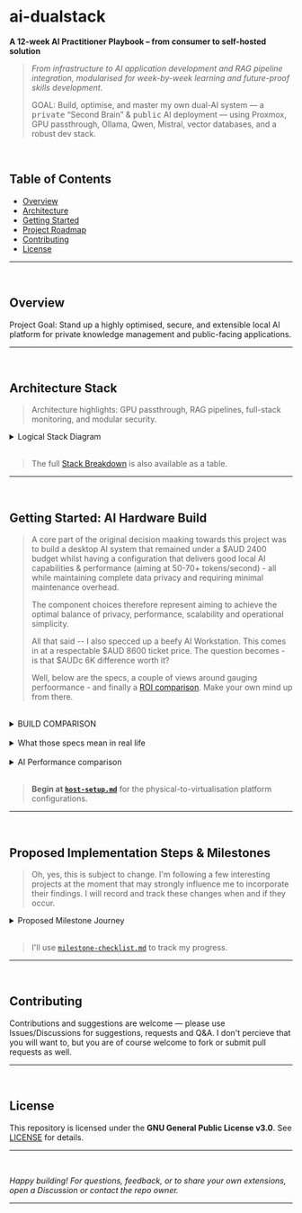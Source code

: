 # ai-dualstack

**A 12-week AI Practitioner Playbook – from consumer to self-hosted solution**

> *From infrastructure to AI application development and RAG pipeline integration, modularised for week-by-week learning and future-proof skills development.*
>
> GOAL: Build, optimise, and master my own dual-AI system — a <kbd>private</kbd> “Second Brain” & <kbd>public</kbd> AI deployment — using Proxmox, GPU passthrough, Ollama, Qwen, Mistral, vector databases, and a robust dev stack.  
>  
<br />

## Table of Contents

- [Overview](#overview) 
- [Architecture](#architecture-stack)
- [Getting Started](#getting-started-ai-hardware-build)
- [Project Roadmap](#proposed-implementation-steps-milestones)
- [Contributing](#contributing)
- [License](#license)

---
<br />

## Overview
Project Goal: Stand up a highly optimised, secure, and extensible local AI platform for private knowledge management and public-facing applications.

---
<br />

## **Architecture Stack**
> Architecture highlights: GPU passthrough, RAG pipelines, full-stack monitoring, and modular security.

<details><summary>Logical Stack Diagram</summary>

```mermaid
---
title: Logical Architecture Stack
config:
    displayMode: compact
    look: neo
    theme: dark
    themeVariables:
        fontFamily:	Courier New, monospace, Lucida Console, monospace;
        fontSize: 16;
    layout: dagre
---
flowchart TB
    %% === USERS ===
    subgraph Users["User Layer"]
        U1["Computing Devices"]
        U2["Personal Devices"]
        U3["Web Browsers"]
    end

    %% === UI LAYER ===
    subgraph UI["User Interface Layer"]
        UI1@{ shape: "trap-t", label: "Web & Mobile Apps" }
        UI2@{ shape: "trap-t", label: "Development IDEs" }
        UI3@{ shape: "trap-t", label: "SSH/VPN" }
    end

    %% === APPLICATION LAYER ===
    subgraph APPS["Application Layer"]
        subgraph PrivateApp["Private Environment"]
            direction BT
            P1@{ shape: "stadium", label: "PrivateGPT" }
            P2@{ shape: "stadium", label: "Personal AI Assistant" }
            P3@{ shape: "stadium", label: "Document Analysis" }
        end

        subgraph PublicApp["Public Environment"]
            direction TB
            PU1@{ shape: "stadium", label: "Agentic ChatBot" }
            PU2@{ shape: "stadium", label: "Multi-tenant Platform" }
            PU3@{ shape: "stadium", label: "POC Applications" }
        end
    end

    %% === COMPUTE ===
    subgraph Compute["Compute & Models"]
        direction TB
        M2@{ shape: "notch-pent", label: "Public: Mistral 7B [RTX 3060]" }
        M1@{ shape: "notch-pent", label: "Private: Qwen 2.5  [RTX 5090]" }
    end

    %% === AI SERVICES ===
    subgraph AIServices["AI Services Layer"]
        direction TB
        AI1@{ shape: "hex", label: "LangChain Orchestration" }
        AI2@{ shape: "hex", label: "Ollama Runtime" }
        AI3@{ shape: "hex", label: "CrewAI Agents" }
        AI4@{ shape: "hex", label: "LlamaIndex RAG" }
    end

    %% === DATA LAYER ===
    subgraph Data["Data Layer"]
        direction TB
        D1@{ shape: "cyl", label: "Chroma Vector DB" }
        D2@{ shape: "cyl", label: "Qdrant Vector DB" }
        D3@{ shape: "cyl", label: "PostgreSQL" }
        D4@{ shape: "cyl", label: "Redis Cache" }
    end

    %% === VIRTUAL ENVIRONMENT ===
    subgraph PVE["PROXMOX VE"]
        subgraph LXC["Linux Containers"]
            LX1["Relational DB LXC"]
            LX2["Cache LXC"]
            LX3["Security LXC"]
            LX4["CI/CD LXC"]
            LX5["Monitoring LXC"]
            LX6["Backup LXC"]
        end
        subgraph VM["Virtual Machines"]
            subgraph VM1["Ubuntu VM 1"]
                DA1["Dockerised Services"]
            end
            subgraph VM2["Ubuntu VM 2"]
                DA2["Dockerised Services"]
            end
        end
    end

    %% === INFRASTRUCTURE ===
    subgraph Infra["Server"]
        subgraph GPU["GPU"]
        direction TB
            GPU1@{ label: "5090" }
            GPU2["3060"]
        end
        subgraph CPU["CPU"]
        direction TB
            cpu["Intel Core Ultra 9 285K"]
            ram["128GB 6000MHz (4x32GB) DDR5"]
        end
        subgraph DISK["STORAGE"]
        direction TB
            d1["Storage: NVMe Mirror 1"]
            d2["Storage: NVMe Mirror 2"]
        end
        subgraph NW["NETWORK"]
        direction LR
            nw1["Internet"]
            nw2(("LAN"))
        end
    end

  %% Legend
  subgraph Legend[Legend]
  direction LR
    L1["Private Environment"]:::private
    L2["Public Environment"]:::public
  end

    %% FLOWS
        Users ~~~ UI 
        	U3 ~~~ UI1
            U1 ~~~ UI2
            U1 ~~~ UI3
        UI1 --> PublicApp
        UI3 --> PrivateApp
            M2 ~~~ D2
            M1 ~~~ D1
        D3 --> LX1 ~~~ LX4 ~~~ LX3
        D4 --> LX2 ~~~ LX5 ~~~ LX6
        LX3 ~~~ d1
        LX6 ~~~ d2
        PrivateApp --> M1 ~~~ AIServices ~~~ D1 --> VM1 --> GPU1
        PublicApp --> M2 ~~~ AIServices ~~~ D2 --> VM2 --> GPU2 
        VM ~~~ GPU
        d1 ~~~ cpu
        GPU2 ~~~ ram
        Infra ~~~ Legend

    GPU1@{ shape: "display", label: "RTX 5090" }
    GPU2@{ shape: "display", label: "RTX 3060" }
    d1@{ shape: "disk", label: "Storage: NVMe Mirror 1" }
    d2@{ shape: "disk", label: "Storage: NVMe Mirror 2" }
    nw1@{ shape: dbl-circ}

    %% === STYLING ===
    classDef private fill:#D0EECF,stroke:#00663F,stroke-width:2px; 
    classDef public  fill:#FFE5E0,stroke:#990000,stroke-width:2px;
    classDef legend  fill:#F0F0F0,stroke:#AAAAAA,stroke-width:1px;

    class P1,P2,P3,M1,D1,GPU1,VM1 private
    class PU1,PU2,PU3,M2,D2,GPU2,VM2 public

	style Infra stroke-width:2px,stroke:#000000,fill:#737373
	style DISK stroke-width:2px,stroke-dasharray:5 5,fill:#545454
	style GPU stroke-width:0.5px,stroke-dasharray:5 5,fill:#545454
	style NW stroke-width:1px,stroke-dasharray:5 5,fill:#545454
	style PVE fill:#545454
	style LXC stroke-width:0.5px,stroke-dasharray:5 5,stroke:#FFFFFF,fill:#737373
	style VM stroke-width:0.5px,stroke-dasharray:5 5,stroke:#FFFFFF,fill:#737373
	style Data fill:#737373
	style AIServices fill:#737373
	style APPS fill:#545454
	style PrivateApp fill:#737373
	style PublicApp fill:#737373
	style UI fill:#737373
	style Users fill:#737373
	style Compute fill:#545454
	style GPU1 color:#7ED957,stroke-width:2px,stroke:#00BF63
	style GPU2 color:#FF3131,stroke-width:2px,stroke:#FF3131
	style P1 color:#000000
	style P2 color:#000000
	style P3 color:#000000
	style M1 color:#000000
	style M2 color:#000000
	style PU1 color:#000000
	style PU2 color:#000000
	style PU3 color:#000000
	style D1 color:#000000
	style D2 color:#000000
	style VM1 color:#000000
	style VM2 color:#000000
	style CPU fill:#545454
	style cpu fill:#D9D9D9,color:#000000
	style ram color:#000000,fill:#D9D9D9
	style d1 fill:#000000,color:#FFFFFF
	style d2 fill:#D9D9D9,color:#000000
	style nw2 fill:#D0EECF
	style nw1 color:#FF3131,fill:#FFE5E0
	style Legend stroke-width:1px,stroke-dasharray:5 5
	style L1 color:#000000,stroke-width:2px,stroke:#00BF63
	style L2 color:#000000,stroke-width:2px,stroke:#FF3131
```

</details>   
   <br>

> The full [Stack Breakdown](/docs/ai-stack.md) is also available as a table.

---
<br />

## Getting Started: AI Hardware Build
> A core part of the original decision maaking towards this project was to build a desktop AI system that remained under a $AUD 2400 budget whilst having a configuration that delivers good local AI capabilities \& performance (aiming at 50-70+ tokens/second) - all while maintaining complete data privacy and requiring minimal maintenance overhead. 
>
> The component choices therefore represent aiming to achieve the optimal balance of privacy, performance, scalability and operational simplicity. 
>
> All that said -- I also specced up a beefy AI Workstation. This comes in at a respectable $AUD 8600 ticket price. The question becomes - is that $AUDc 6K difference worth it? 
>
>Well, below are the specs, a couple of views around gauging perfoormance - and finally a [ROI comparison](/guides/performance-comparisons.md#roi-analysis). Make your own mind up from there.
<br />
<details><summary>BUILD COMPARISON</summary>

| Component                                                               | **Desktop AI Build**                                                                      | **Workstation AI Build**                                                                                         |
|-------------------------------------------------------------------------|-------------------------------------------------------------------------------------------|------------------------------------------------------------------------------------------------------------------|
| **[CPU](/guides/performance-comparisons.md#cpu-comparison)**           | Intel Core i5-14400F — Base 2.5GHz / Turbo 4.7GHz, 10C (6P+4E) / 16T, 65W (LGA1700)       | Intel Core **Ultra 9 285K** — Base ~3.2GHz / Turbo 5.7GHz, **24C (8P+16E) / 24T**, up to 250W (LGA1851), **NPU** |
| **CPU Cooler**                                                          | Thermalright **Peerless Assassin 140 Black** (dual-tower air)                             | Thermalright **Frozen Warframe 360** ARGB (360 mm AIO)                                                           |
| **Motherboard**                                                         | Gigabyte B760 Gaming AX / similar (DDR5, ATX, Wi-Fi 6, 2.5GbE)                            | ASUS **TUF Z890-Plus WiFi** (DDR5, **PCIe 5.0**, Wi-Fi 7 class, 2.5GbE)                                          |
| **Memory**                                                              | **128 GB DDR5-6000** (4×32 GB)                                                            | **128 GB DDR5-5600** (4×32 GB)                                                                                   |
| **[GPU](/guides/performance-comparisons.md#gpu-comparison) (Primary)** | MSI GeForce **RTX 3060** Ventus 2X 12G OC — 12 GB GDDR6, PCIe 4.0, 3×DP 1.4a + 1×HDMI 2.1 | ZOTAC GAMING **RTX 5090 32 GB** — GDDR7, PCIe **5.0**, 3×DP 2.1a + 1×HDMI, advanced cooling                      |
| **GPU (Secondary)**                                                     | —                                                                                         | MSI GeForce **RTX 3060** Ventus 2X 12G OC — 12 GB GDDR6                                                          |
| **[Storage](/guides/performance-comparisons.md#storage-comparison)**   | **2 TB NVMe** (2×1 TB PCIe 4.0)                                                           | **3 TB usable NVMe** ( (2×1 TB) RAID1 + (2×2 TB) RAID1, PCIe 4.0 )                                               |
| **Case**                                                                | Montech **AIR 1000 Premium** (mid-tower, airflow)                                         | **ASUS ProArt PA602** (E-ATX, creator-grade, high airflow)                                                       |
| **PSU**                                                                 | Cooler Master **MWE Gold V2 750 W** (80+ Gold)                                            | ASUS **ROG STRIX 1200G** (80+ Gold) / or 1200–1600 W class                                                       |
| **Fans / Extras**                                                       | 3x 140 mm high-flow case fans                                                             | 2x 200mm + 1x 140mm Case fans; Additional 3x 140 mm high-flow fans; anti-sag GPU bracket                         |
| **OS**                                                                  | Ubuntu/Proxmox                                                                            | **Proxmox VE** / Ubuntu for virtualised stacks                                                                   |

</details>
<br />
<details><summary>What those specs mean in real life</summary>
	
| Domain                  | What changes                          | Why it matters in your AI hub                                                                                                                                          |
|:------------------------|:--------------------------------------|:-----------------------------------------------------------------------------------------------------------------------------------------------------------------------|
| **Parallel pipelines**  | 24C/24T vs 10C/16T                    | **More concurrent workers**: faster doc ingestion, chunking, embedding, vector indexing, PDF parsing, OCR, ASR – all at once without starving the model server.        |
| **Latency under load**  | Bigger L2/L3 (40MB/36MB)              | **Lower cache misses** in token decode loops, JSON parsing, HTTP frameworks; steadier p95 latency when RAG + agents + API traffic hit together.                        |
| **Throughput ceilings** | Higher P-core turbo + sustained power | **Sustained boost** during long jobs (ingest, batch embedding, FAISS/ANN build); fewer “down-clocks” once the case warms up.                                           |
| **Virtualisation**      | More cores + bigger uncore            | **Hard isolation**: dedicate whole cores + a full GPU per VM (e.g., Proxmox). Private “Second Brain” can’t be impacted by public POC load.                             |
| **I/O bandwidth**       | Z890, PCIe **5.0**, more lanes        | **More NVMe at x4 each** and **GPU on Gen5** → fewer bus bottlenecks when you slam disk (Unstructured/LlamaParse) and serve models simultaneously.                     |
| **Media offload**       | iGPU (Quick Sync) present             | Free the 5090 for inference; use the iGPU for **transcodes/screen share/recording** in demos, or WebRTC gateways.                                                      |
| **On-CPU AI**           | **NPU** on Arrow Lake                 | Offload **small models** / filters via **OpenVINO** (e.g., TTS, OCR pre-/post-processing). Not a big LLM accelerator, but **frees CPU/GPU cycles** for the main graph. |
| **Storage topology**    | RAID1 + RAID1 (3 TB usable)           | **Redundancy** and **parallel reads**; safer for always-on quorums (Postgres/Qdrant) and faster cold-start reload of indices than a single 2 TB.                       |
| **Power headroom**      | 1200 W vs 750 W                       | **Fewer brownouts/throttles** when both GPUs and the CPU surge; leaves room for future drives or a higher-TDP GPU.                                                     |
</details>
<br />
<details><summary>AI Performance comparison</summary>

| Metric                       | Desktop AI                   | Workstation AI                       | What you feel day-to-day                                                   |
|:-----------------------------|:-----------------------------|:-------------------------------------|:---------------------------------------------------------------------------|
| **Max viable model**         | ~30B quantised (tight)       | **70B+** quantised / mixed-precision | Bigger models and/or larger batch sizes without juggling VRAM.             |
| **RAG QPS (steady)**         | Moderate (single-tenant)     | **High**, survives load spikes       | Public POC traffic won’t tank your private assistant.                      |
| **Batch embedding**          | Minutes for large corpora    | **2–4× faster** end-to-end           | Cores + cache + PCIe keep workers fed; less tail latency.                  |
| **Agent graphs**             | Occasional stalls under load | **Smooth concurrency**               | Orchestrators (LangChain/LangGraph/CrewAI) keep parallel tools responsive. |
| **Virtual machines**         | Not recommended for GPU      | **Yes**: one GPU per VM              | Clean dev/prod separation, easier demos.                                   |
| **Media/ASR/TTS side-tasks** | Eats CPU/GPU budget          | **iGPU/NPU offload**                 | Keeps the main LLM hot path snappy.                                        |
| **Resilience**               | Single disk set              | **Mirrored sets**                    | Safe rebuilds, faster index reloads.                                       |
| **Thermals / acoustics**     | Air, OK under load           | **360 mm AIO + big chassis**         | Sustained boost clocks with lower noise.                                   |
</details>
<br />


> **Begin at [`host-setup.md`](/config/host-setup.md)** for the physical-to-virtualisation platform configurations.

---
<br />


## Proposed Implementation Steps & Milestones
> Oh, yes, this is subject to change. I'm following a few interesting projects at the moment that may strongly influence me to incorporate their findings. I will record and track these changes when and if they occur.

<details><summary>Proposed Milestone Journey</summary>

| Step | Focus Area                                      | Key Outcome/Deliverable                             |
|------|-------------------------------------------------|-----------------------------------------------------|
| 1    | Host Setup, BIOS, Proxmox VE Install            | Secure, accessible Proxmox VE host                  |
| 2    | RAID/LVM Storage, Network, Access Config        | Storage pools, static IP, remote admin              |
| 3    | GPU Passthrough Enablement (BIOS \+ Host)       | IOMMU/VT-d validated, RTX 3060 isolated             |
| 4    | Proxmox VM/LXC Creation, Topology Tuning        | Private AI VM and Public AI LXC in place            |
| 5    | CPU/Memory/NUMA/IO Tuning                       | Optimized resource configs, hugepages, pinning      |
| 6    | Private AI Stack (Ollama \+ Qwen \+ Qdrant)     | Private AI VM serving LLM via WebUI, private vector |
| 7    | Public AI Stack (Ollama \+ Mistral \+ ChromaDB) | Public AI LXC serving LLM, ChromaDB API functional  |
| 8    | Docker Compose, Networking                      | Compose workflows, isolated/bridged subnets         |
| 9    | Monitoring: Prometheus, Grafana, Alerting       | Dashboards and health alerts for all infra          |
| 10   | Backup, Recovery, Automation                    | Automated backup scripts, disaster recovery tested  |
| 11   | RAG Pipeline, Dev Container, Jupyter            | Document chunking, dev tools, JupyterLab online     |
| 12   | Security Review, Benchmark, Final Tuning        | Firewall finalization, performance, handover docs   |

</details>
<br />

> I'll use [`milestone-checklist.md`](/Planner/checklist.md) to track my progress.

---
<br />

## Contributing

Contributions and suggestions are welcome — please use Issues/Discussions for suggestions, requests and Q&A. I don't percieve that you will want to, but you are of course welcome to fork or submit pull requests as well.

---
<br />

## License

This repository is licensed under the **GNU General Public License v3.0**. See [LICENSE](LICENSE) for details.

---
<br />

*Happy building! For questions, feedback, or to share your own extensions, open a Discussion or contact the repo owner.*

---


